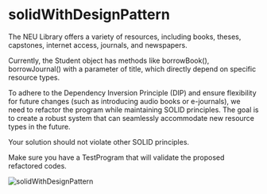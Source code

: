 # solidWithDesignPattern

The NEU Library offers a variety of resources, including books, theses, capstones, internet access, journals, and newspapers.

Currently, the Student object has methods like borrowBook(), borrowJournal() with a parameter of title, which directly depend on specific resource types.

To adhere to the Dependency Inversion Principle (DIP) and ensure flexibility for future changes (such as introducing audio books or e-journals), we need to refactor the program while maintaining SOLID principles. The goal is to create a robust system that can seamlessly accommodate new resource types in the future.

Your solution should not violate other SOLID principles.

Make sure you have a TestProgram that will validate the proposed refactored codes.

![solidWithDesignPattern](https://github.com/AngelicaManliguez/solidWithDesignPattern/assets/142959759/6eb05a79-0684-4692-b813-9b2e7e755fbb)

